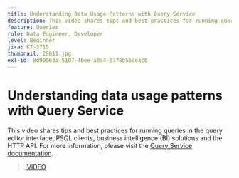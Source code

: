```yaml
---
title: Understanding Data Usage Patterns with Query Service
description: This video shares tips and best practices for running queries in the query editor interface, PSQL clients, business intelligence (BI) solutions and the HTTP API.
feature: Queries
role: Data Engineer, Developer
level: Beginner
jira: KT-3715
thumbnail: 29811.jpg
exl-id: 8d99063a-5107-4bee-a0a4-6778b56aeac0
---
```

# Understanding data usage patterns with Query Service

This video shares tips and best practices for running queries in the query editor interface, PSQL clients, business intelligence (BI) solutions and the HTTP API. For more information, please visit the [Query Service documentation](https://experienceleague.adobe.com/docs/experience-platform/query/home.html).

>[!VIDEO](https://video.tv.adobe.com/v/29811?learn=on)
